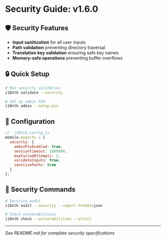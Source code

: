 # Security Guide: v1.6.0

## 🛡️ **Security Features**

- **Input sanitization** for all user inputs
- **Path validation** preventing directory traversal
- **Translation key validation** ensuring safe key names
- **Memory-safe operations** preventing buffer overflows

## 🔒 **Quick Setup**

```bash
# Run security validation
i18ntk validate --security

# Set up admin PIN
i18ntk admin --setup-pin
```

## 🔧 **Configuration**

```javascript
// .i18ntk.config.js
module.exports = {
  security: {
    adminPinEnabled: true,
    sessionTimeout: 1800000,
    maxFailedAttempts: 3,
    validateInputs: true,
    sanitizePaths: true
  }
};
```

## 🚨 **Security Commands**

```bash
# Security audit
i18ntk audit --security --report-format=json

# Check vulnerabilities
i18ntk check --vulnerabilities --strict
```

---
*See README.md for complete security specifications*